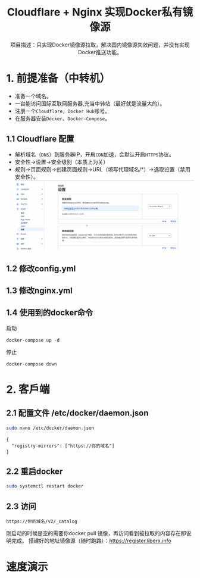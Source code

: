 <center>
  
# Cloudflare + Nginx 实现Docker私有镜像源

项目描述：只实现Docker镜像源拉取，解决国内镜像源失效问题，并没有实现Docker推送功能。

</center>

# 1. 前提准备（中转机）
- 准备一个域名。
- 一台能访问国际互联网服务器,充当中转站（最好就是流量大的）。
- 注册一个`Cloudflare`，`Docker Hub`账号。
- 在服务器安装`Docker`、`Docker-Compose`。

## 1.1 Cloudflare 配置
- 解析域名（`DNS`）到服务器IP，开启`CDN`加速，会默认开启`HTTPS`协议。
- 安全性->设置->安全级别（本质上为关）
- 规则->页面规则->创建页面规则->URL（填写代理域名/*）->选取设置（禁用安全性）。
  ![Alt Text](images/1.gif)
## 1.2 修改config.yml

## 1.3 修改nginx.yml

## 1.4 使用到的docker命令
启动
```
docker-compose up -d
```
停止
```
docker-compose down
```
# 2. 客戶端

## 2.1 配置文件 /etc/docker/daemon.json
```bash
sudo nano /etc/docker/daemon.json
```
```
{
  "registry-mirrors": ["https://你的域名"]
}
```
## 2.2 重启docker
```bash
sudo systemctl restart docker
```
## 2.3 访问
```
https://你的域名/v2/_catalog
```
刚启动的时候是空的需要你docker pull 镜像，再访问看到被拉取的内容存在即说明完成。
搭建好的地址镜像源（随时跑路）：https://register.liberx.info
# 速度演示